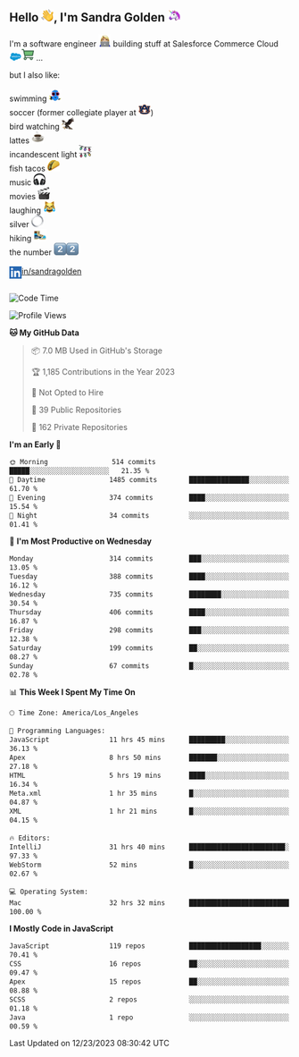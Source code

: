 ## Hello <img src="./static/emoji/wave.png" width="22" />, I'm Sandra Golden <img src="./static/emoji/unicorn-face.png" width="22" />

I'm a software engineer <img src="./static/emoji/female-technologist.png" width="22" /> building stuff at Salesforce Commerce Cloud <img src="./static/emoji/salesforce.png" width="22" /><img src="./static/emoji/commerce-cloud.png" width="22" />&nbsp;...

but I also like:<br/><br/>
swimming <img alt="swimming" src="./static/emoji/keep-swimming.png" width="22" /><br/>
soccer  (former collegiate player at <img src="./static/emoji/auburn.png" width="22" />)<br/>
bird watching <img src="./static/emoji/eagle.png" width="22" /><br/>
lattes <img src="./static/emoji/coffee.png" width="22" /><br/>
incandescent light <img src="./static/emoji/lights.png" width="22" /><br/>
fish tacos <img src="./static/emoji/taco.png" width="22" /><br/>
music <img src="./static/emoji/headphones.png" width="22" /><br/>
movies <img src="./static/emoji/movie-clapper.png" width="22" /><br/>
laughing <img src="./static/emoji/joy-cat.png" width="22" /><br/>
silver <img src="./static/emoji/silver-hoop.png" width="22" /><br/>
hiking <img src="./static/emoji/hiker.png" width="22" /><br/>
the number <img src="./static/emoji/two.png" width="22" /><img src="./static/emoji/two.png" width="22" />
<br/><br/>
<img align="left" alt="Sandra Golden | LinkedIn" width="22px" src="./static/emoji/linkedin.png" /> <a href="https://www.linkedin.com/in/sandragolden/">in/sandragolden</a>
<br/><br/>
<!--START_SECTION:waka-->
![Code Time](http://img.shields.io/badge/Code%20Time-86%20hrs%2054%20mins-blue)

![Profile Views](http://img.shields.io/badge/Profile%20Views-4-blue)

**🐱 My GitHub Data** 

> 📦 7.0 MB Used in GitHub's Storage 
 > 
> 🏆 1,185 Contributions in the Year 2023
 > 
> 🚫 Not Opted to Hire
 > 
> 📜 39 Public Repositories 
 > 
> 🔑 162 Private Repositories 
 > 
**I'm an Early 🐤** 

```text
🌞 Morning                514 commits         █████░░░░░░░░░░░░░░░░░░░░   21.35 % 
🌆 Daytime                1485 commits        ███████████████░░░░░░░░░░   61.70 % 
🌃 Evening                374 commits         ████░░░░░░░░░░░░░░░░░░░░░   15.54 % 
🌙 Night                  34 commits          ░░░░░░░░░░░░░░░░░░░░░░░░░   01.41 % 
```
📅 **I'm Most Productive on Wednesday** 

```text
Monday                   314 commits         ███░░░░░░░░░░░░░░░░░░░░░░   13.05 % 
Tuesday                  388 commits         ████░░░░░░░░░░░░░░░░░░░░░   16.12 % 
Wednesday                735 commits         ████████░░░░░░░░░░░░░░░░░   30.54 % 
Thursday                 406 commits         ████░░░░░░░░░░░░░░░░░░░░░   16.87 % 
Friday                   298 commits         ███░░░░░░░░░░░░░░░░░░░░░░   12.38 % 
Saturday                 199 commits         ██░░░░░░░░░░░░░░░░░░░░░░░   08.27 % 
Sunday                   67 commits          █░░░░░░░░░░░░░░░░░░░░░░░░   02.78 % 
```


📊 **This Week I Spent My Time On** 

```text
🕑︎ Time Zone: America/Los_Angeles

💬 Programming Languages: 
JavaScript               11 hrs 45 mins      █████████░░░░░░░░░░░░░░░░   36.13 % 
Apex                     8 hrs 50 mins       ███████░░░░░░░░░░░░░░░░░░   27.18 % 
HTML                     5 hrs 19 mins       ████░░░░░░░░░░░░░░░░░░░░░   16.34 % 
Meta.xml                 1 hr 35 mins        █░░░░░░░░░░░░░░░░░░░░░░░░   04.87 % 
XML                      1 hr 21 mins        █░░░░░░░░░░░░░░░░░░░░░░░░   04.15 % 

🔥 Editors: 
IntelliJ                 31 hrs 40 mins      ████████████████████████░   97.33 % 
WebStorm                 52 mins             █░░░░░░░░░░░░░░░░░░░░░░░░   02.67 % 

💻 Operating System: 
Mac                      32 hrs 32 mins      █████████████████████████   100.00 % 
```

**I Mostly Code in JavaScript** 

```text
JavaScript               119 repos           ██████████████████░░░░░░░   70.41 % 
CSS                      16 repos            ██░░░░░░░░░░░░░░░░░░░░░░░   09.47 % 
Apex                     15 repos            ██░░░░░░░░░░░░░░░░░░░░░░░   08.88 % 
SCSS                     2 repos             ░░░░░░░░░░░░░░░░░░░░░░░░░   01.18 % 
Java                     1 repo              ░░░░░░░░░░░░░░░░░░░░░░░░░   00.59 % 
```




 Last Updated on 12/23/2023 08:30:42 UTC
<!--END_SECTION:waka-->
